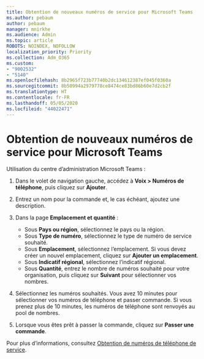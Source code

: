 ```yaml
---
title: Obtention de nouveaux numéros de service pour Microsoft Teams
ms.author: pebaum
author: pebaum
manager: mnirkhe
ms.audience: Admin
ms.topic: article
ROBOTS: NOINDEX, NOFOLLOW
localization_priority: Priority
ms.collection: Adm_O365
ms.custom:
- "9002532"
- "5140"
ms.openlocfilehash: 8b2965f723b77740b2dc134612387ef045f0360a
ms.sourcegitcommit: 8b50994a2979778ce8474ce83bd86b60e7d2cb2f
ms.translationtype: HT
ms.contentlocale: fr-FR
ms.lasthandoff: 05/05/2020
ms.locfileid: "44022471"
---
```

# <a name="get-new-service-numbers-for-teams"></a>Obtention de nouveaux numéros de service pour Microsoft Teams

Utilisation du centre d’administration Microsoft Teams :

1. Dans le volet de navigation gauche, accédez à **Voix > Numéros de téléphone**, puis cliquez sur **Ajouter**.
2. Entrez un nom pour la commande et, le cas échéant, ajoutez une description.
3. Dans la page **Emplacement et quantité** :

    - Sous **Pays ou région**, sélectionnez le pays ou la région.
    - Sous **Type de numéro**, sélectionnez le type de numéro de service souhaité.
    - Sous **Emplacement**, sélectionnez l’emplacement. Si vous devez créer un nouvel emplacement, cliquez sur **Ajouter un emplacement**.
    - Sous **Indicatif régional**, sélectionnez l’indicatif régional.
    - Sous **Quantité**, entrez le nombre de numéros souhaité pour votre organisation, puis cliquez sur **Suivant** pour sélectionner vos nombres.
    
4. Sélectionnez les numéros souhaités. Vous avez 10 minutes pour sélectionner vos numéros de téléphone et passer commande. Si vous prenez plus de 10 minutes, les numéros de téléphone sont renvoyés au pool de nombres.
5. Lorsque vous êtes prêt à passer la commande, cliquez sur **Passer une commande**.

Pour plus d’informations, consultez [Obtention de numéros de téléphone de service](https://docs.microsoft.com/microsoftteams/getting-service-phone-numbers).
